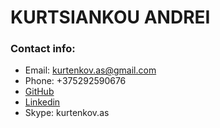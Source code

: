 # KURTSIANKOU ANDREI
### Contact info:
* Email: kurtenkov.as@gmail.com
* Phone: +375292590676
* [GitHub](https://github.com/AndKurt)
* [Linkedin](www.linkedin.com/in/andrei-kurtsiankou-972107119)
* Skype: kurtenkov.as
